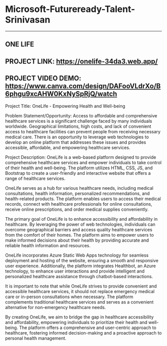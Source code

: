 # Microsoft-Futureready-Talent-Srinivasan
--------------------------------------------------------------------------------------------------------------------------------
ONE LIFE
-------------------------------------------------------------------------------------------------------------------------------
PROJECT LINK: https://onelife-34da3.web.app/
-------------------------------------------------------------------------------------------------------------------------------
PROJECT VIDEO DEMO: https://www.canva.com/design/DAFooVLdrXo/B6phgu9xcAHW0KxNySpRjQ/watch
--------------------------------------------------------------------------------------------------------------------------------
Project Title: OneLife - Empowering Health and Well-being

Problem Statement/Opportunity:
Access to affordable and comprehensive healthcare services is a significant challenge faced by many individuals worldwide. Geographical limitations, high costs, and lack of convenient access to healthcare facilities can prevent people from receiving necessary medical care. There is an opportunity to leverage web technologies to develop an online platform that addresses these issues and provides accessible, affordable, and empowering healthcare services.

Project Description:
OneLife is a web-based platform designed to provide comprehensive healthcare services and empower individuals to take control of their health and well-being. The platform utilizes HTML, CSS, JS, and Bootstrap to create a user-friendly and interactive website that offers a range of healthcare services.

OneLife serves as a hub for various healthcare needs, including medical consultations, health information, personalized recommendations, and health-related products. The platform enables users to access their medical records, connect with healthcare professionals for online consultations, receive online prescriptions, and order medical supplies conveniently.

The primary goal of OneLife is to enhance accessibility and affordability in healthcare. By leveraging the power of web technologies, individuals can overcome geographical barriers and access quality healthcare services from the comfort of their homes. The platform aims to empower users to make informed decisions about their health by providing accurate and reliable health information and resources.

OneLife incorporates Azure Static Web Apps technology for seamless deployment and hosting of the website, ensuring a smooth and responsive user experience. Additionally, the platform integrates Healthbot, an Azure technology, to enhance user interactions and provide intelligent and personalized healthcare assistance through chatbot-based interactions.

It is important to note that while OneLife strives to provide convenient and accessible healthcare services, it should not replace emergency medical care or in-person consultations when necessary. The platform complements traditional healthcare services and serves as a convenient alternative for non-emergency healthcare needs.

By creating OneLife, we aim to bridge the gap in healthcare accessibility and affordability, empowering individuals to prioritize their health and well-being. The platform offers a comprehensive and user-centric approach to healthcare, fostering informed decision-making and a proactive approach to personal health management.
